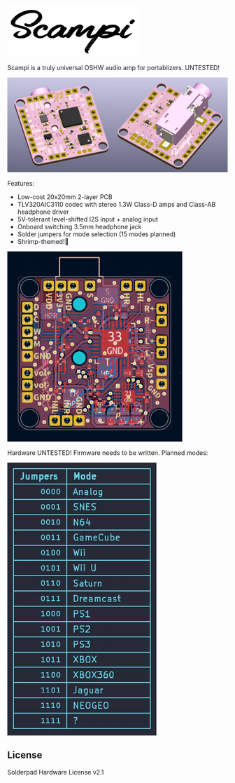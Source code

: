<picture> <source media="(prefers-color-scheme: dark)" srcset="images/logo.png"> <img src="images/logo_black.png" width="300"> </picture> 

Scampi is a truly universal OSHW audio amp for portablizers. UNTESTED!

<img src="images/scampi.png" width="800"> 

Features:

- Low-cost 20x20mm 2-layer PCB
- TLV320AIC3110 codec with stereo 1.3W Class-D amps and Class-AB headphone driver
- 5V-tolerant level-shifted I2S input + analog input
- Onboard switching 3.5mm headphone jack
- Solder jumpers for mode selection (15 modes planned)
- Shrimp-themed!🦐
  
<img src="images/layout.jpg" width="400">

Hardware UNTESTED! Firmware needs to be written. Planned modes:

<img src="images/modes.jpg" width="341"> 

## License
Solderpad Hardware License v2.1
